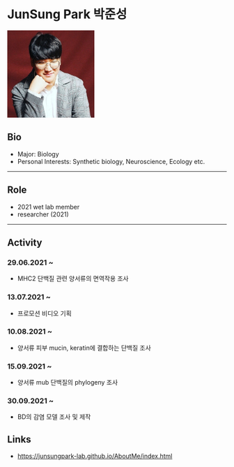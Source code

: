 # JunSung Park 박준성
<img src="./junsungpark.jpg" height="200px" width="200px">

## Bio
* Major: Biology
* Personal Interests: Synthetic biology, Neuroscience, Ecology etc.
---

## Role
* 2021 wet lab member
* researcher (2021)
---

## Activity

### 29.06.2021 ~
* MHC2 단백질 관련 양서류의 면역작용 조사

### 13.07.2021 ~
* 프로모션 비디오 기획

### 10.08.2021 ~ 
* 양서류 피부 mucin, keratin에 결합하는 단백질 조사

### 15.09.2021 ~
* 양서류 mub 단백질의 phylogeny 조사

### 30.09.2021 ~
* BD의 감염 모델 조사 및 제작


## Links
* https://junsungpark-lab.github.io/AboutMe/index.html

